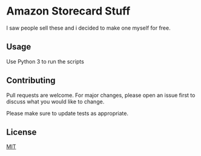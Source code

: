 # Amazon Storecard Stuff

I saw people sell these and i decided to make one myself for free.

## Usage 
Use Python 3 to run the scripts

## Contributing
Pull requests are welcome. For major changes, please open an issue first to discuss what you would like to change.

Please make sure to update tests as appropriate.

## License
[MIT](https://choosealicense.com/licenses/mit/)
